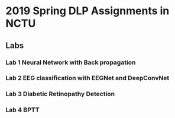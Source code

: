 # 2019 Spring DLP Assignments in NCTU

## Labs

### Lab 1 Neural Network with Back propagation 

### Lab 2 EEG classification with EEGNet and DeepConvNet 

### Lab 3 Diabetic Retinopathy Detection

### Lab 4 BPTT
